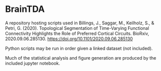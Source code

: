 # BrainTDA

A repository hosting scripts used in Billings, J., Saggar, M., Keilholz, S., & Petri, G. (2020). Topological Segmentation of Time-Varying Functional Connectivity Highlights the Role of Preferred Cortical Circuits. BioRxiv, 2020.09.06.285130. https://doi.org/10.1101/2020.09.06.285130

Python scripts may be run in order given a linked dataset (not included). 

Much of the statistical analysis and figure generation are produced by the included jupyter notebook.
